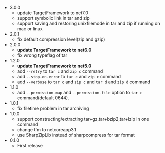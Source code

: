 * 3.0.0
    * update TargetFramework to net7.0
    * support symbolic link in tar and zip
    * support saving and restoring unixfilemode in tar and zip if running on mac or linux
* 2.0.1
    * fix default compression level(zip and gzip)
* 2.0.0
    * **update TargetFramework to net6.0**
    * fix wrong typeflag of tar
* 1.2.0
    * **update TargetFramework to net5.0**
    * add `--retry` to `tar c` and `zip c` command
    * add `--stop-on-error` to `tar c` and `zip c` command
    * add `--verbose` to `tar c` and `zip c` and `tar d` and `zip d` command
* 1.1.0
    * add `--permission-map` and `--permission-file` option to `tar c` command(default 0644).
* 1.0.1
    * fix filetime problem in tar archiving
* 1.0.0
    * support constructing/extracting tar+gz,tar+bzip2,tar+lzip in one command
    * change tfm to netcoreapp3.1
    * use SharpZipLib instead of sharpcompress for tar format
* 0.1.0
    * First release
